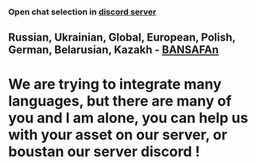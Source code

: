 ### Open chat selection in [discord server](https://discord.gg/zVjpcjPuMx)


## Russian, Ukrainian, Global, European, Polish, German, Belarusian, Kazakh - [BANSAFAn](https://github.com/BANSAFAn)


# We are trying to integrate many languages, but there are many of you and I am alone, you can help us with your asset on our server, or boustan our server discord ! 
